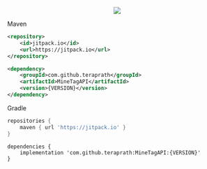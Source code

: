 <div align="center">
    
[![](https://jitpack.io/v/teraprath/MineTagAPI.svg)](https://jitpack.io/#teraprath/MineTagAPI)

</div>

Maven
````xml
<repository>
    <id>jitpack.io</id>
    <url>https://jitpack.io</url>
</repository>
````

````xml
<dependency>
    <groupId>com.github.teraprath</groupId>
    <artifactId>MineTagAPI</artifactId>
    <version>{VERSION}</version>
</dependency>
````

Gradle
````groovy
repositories {
    maven { url 'https://jitpack.io' }
}
````
````
dependencies {
    implementation 'com.github.teraprath:MineTagAPI:{VERSION}'
}
````
